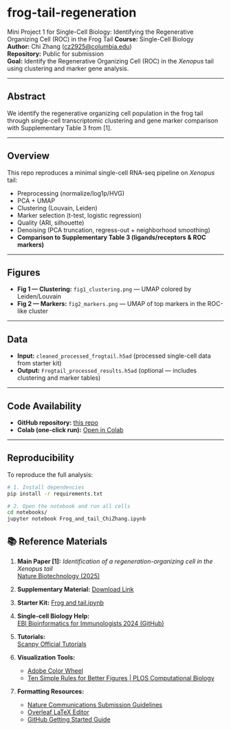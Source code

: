 # frog-tail-regeneration
Mini Project 1 for Single-Cell Biology: Identifying the Regenerative Organizing Cell (ROC) in the Frog Tail
**Course:** Single-Cell Biology  
**Author:** Chi Zhang (cz2925@columbia.edu)  
**Repository:** Public for submission  
**Goal:** Identify the Regenerative Organizing Cell (ROC) in the *Xenopus* tail using clustering and marker gene analysis.

---

## Abstract
We identify the regenerative organizing cell population in the frog tail through single-cell transcriptomic clustering and gene marker comparison with Supplementary Table 3 from [1].

---

## Overview
This repo reproduces a minimal single-cell RNA-seq pipeline on *Xenopus* tail:
- Preprocessing (normalize/log1p/HVG)
- PCA + UMAP
- Clustering (Louvain, Leiden)
- Marker selection (t-test, logistic regression)
- Quality (ARI, silhouette)
- Denoising (PCA truncation, regress-out + neighborhood smoothing)
- **Comparison to Supplementary Table 3 (ligands/receptors & ROC markers)**

---

## Figures
- **Fig 1 — Clustering:** `fig1_clustering.png` — UMAP colored by Leiden/Louvain  
- **Fig 2 — Markers:** `fig2_markers.png` — UMAP of top markers in the ROC-like cluster  

---

## Data
- **Input:** `cleaned_processed_frogtail.h5ad` (processed single-cell data from starter kit)  
- **Output:** `Frogtail_processed_results.h5ad` (optional — includes clustering and marker tables)  

---

## Code Availability
- **GitHub repository:** [this repo](https://github.com/Chi123Zhang/frog-tail-regeneration)  
- **Colab (one-click run):** [Open in Colab](https://colab.research.google.com/drive/1n-zwzKfbmK6F8lzEAfzpKAyjfyKSeYqH#scrollTo=JFrM4u5k9-8m)  

---

## Reproducibility
To reproduce the full analysis:

```bash
# 1. Install dependencies
pip install -r requirements.txt

# 2. Open the notebook and run all cells
cd notebooks/
jupyter notebook Frog_and_tail_ChiZhang.ipynb
```


## 📚 Reference Materials

1. **Main Paper [1]:** *Identification of a regeneration-organizing cell in the Xenopus tail*  
   [Nature Biotechnology (2025)](https://www.nature.com/articles/s41587-025-02694-w)

2. **Supplementary Material:** [Download Link](https://www.nature.com/articles/s41587-025-02694-w#Sec22)

3. **Starter Kit:** [Frog and tail.ipynb](./Frog_and_tail.ipynb)

4. **Single-cell Biology Help:**  
   [EBI Bioinformatics for Immunologists 2024 (GitHub)](https://github.com/noHup-cc/EBI_Bioinformatics_for_Immunologists_2024)

5. **Tutorials:**  
   [Scanpy Official Tutorials](https://scanpy.readthedocs.io/en/stable/tutorials.html)

6. **Visualization Tools:**  
   - [Adobe Color Wheel](https://color.adobe.com/create/color-wheel)  
   - [Ten Simple Rules for Better Figures | PLOS Computational Biology](https://journals.plos.org/ploscompbiol/article?id=10.1371/journal.pcbi.1003833)

7. **Formatting Resources:**  
   - [Nature Communications Submission Guidelines](https://www.nature.com/ncomms/submit/article)  
   - [Overleaf LaTeX Editor](https://www.overleaf.com/)  
   - [GitHub Getting Started Guide](https://docs.github.com/en/get-started/start-your-journey)
